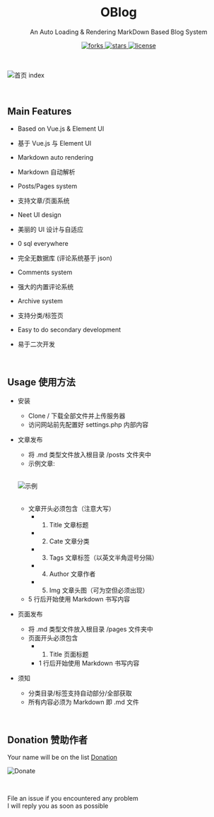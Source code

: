 <div align="center">
  <h1>OBlog</h1>
  <p>An Auto Loading & Rendering MarkDown Based Blog System</p>
  <a href="https://github.com/HelipengTony/oblog">
    <img src="https://img.shields.io/github/forks/HelipengTony/oblog.svg" alt="forks">
  </a>

  <a href="https://github.com/HelipengTony/oblog">
    <img src="https://img.shields.io/github/stars/HelipengTony/oblog.svg" alt="stars">
  </a>

  <a href="https://github.com/HelipengTony/oblog">
    <img src="https://img.shields.io/github/license/HelipengTony/oblog.svg" alt="license">
  </a>
</div>

<br/>

<br/>

![首页 index](https://static.ouorz.com/QQ20190512-161843@2x%202.png)

<br/>

## Main Features
+ Based on Vue.js & Element UI
- 基于 Vue.js 与 Element UI
+ Markdown auto rendering
- Markdown 自动解析
+ Posts/Pages system
- 支持文章/页面系统
+ Neet UI design
- 美丽的 UI 设计与自适应
+ 0 sql everywhere
- 完全无数据库 (评论系统基于 json)
+ Comments system
- 强大的内置评论系统
+ Archive system
- 支持分类/标签页
+ Easy to do secondary development
- 易于二次开发

<br/>

## Usage 使用方法
+ 安装
  -  Clone / 下载全部文件并上传服务器
  -  访问网站前先配置好 settings.php 内部内容


+ 文章发布
  - 将 .md 类型文件放入根目录 /posts 文件夹中
  - 示例文章:

  <br/>

  ![示例](https://static.ouorz.com/QQ20190512-162251@2x%202.png)

  <br/>

  - 文章开头必须包含（注意大写）
    - 1. Title 文章标题
    - 2. Cate 文章分类
    - 3. Tags 文章标签（以英文半角逗号分隔）
    - 4. Author 文章作者
    - 5. Img 文章头图（可为空但必须出现）
  - 5 行后开始使用 Markdown 书写内容


+ 页面发布
  - 将 .md 类型文件放入根目录 /pages 文件夹中
  - 页面开头必须包含
    - 1. Title 页面标题
    - 1 行后开始使用 Markdown 书写内容


+ 须知
  - 分类目录/标签支持自动部分/全部获取
  - 所有内容必须为 Markdown 即 .md 文件

<br/>

## Donation 赞助作者
Your name will be on the list [Donation](https://www.snapaper.com/donate)
<br/>

![Donate](https://i.loli.net/2019/02/18/5c6a80afd1e26.png)

<br/>

File an issue if you encountered any problem
<br/>
I will reply you as soon as possible